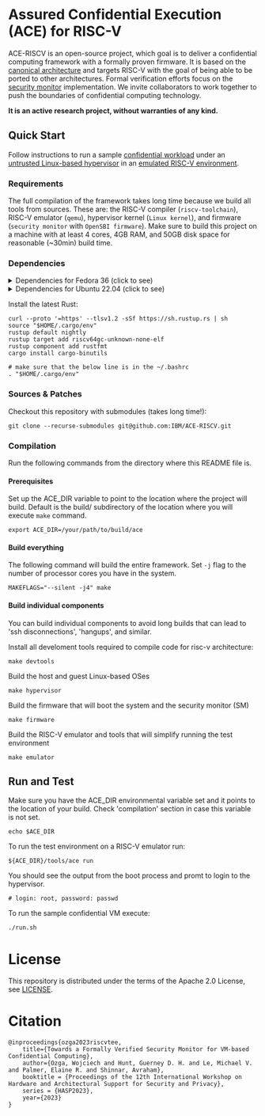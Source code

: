 # Assured Confidential Execution (ACE) for RISC-V  
ACE-RISCV is an open-source project, which goal is to deliver a confidential computing framework with a formally proven firmware. It is based on the [canonical architecture](https://arxiv.org/abs/2308.10249) and targets RISC-V with the goal of being able to be ported to other architectures. Formal verification efforts focus on the [security monitor](security-monitor/) implementation. We invite collaborators to work together to push the boundaries of confidential computing technology. 

**It is an active research project, without warranties of any kind.**

## Quick Start
Follow instructions to run a sample [confidential workload](harness/baremetal) under an [untrusted Linux-based hypervisor](hypervisor/) in an [emulated RISC-V environment](qemu/). 

### Requirements
The full compilation of the framework takes long time because we build all tools from sources. These are: the RISC-V compiler (`riscv-toolchain`), RISC-V emulator (`qemu`), hypervisor kernel (`Linux kernel`), and firmware (`security monitor` with `OpenSBI firmware`). Make sure to build this project on a machine with at least 4 cores, 4GB RAM, and 50GB disk space for reasonable (~30min) build time.

### Dependencies
<details>
<summary>Dependencies for Fedora 36 (click to see)</summary>

```
# riscv-gnu-toolchain dependencies:
sudo yum install -y autoconf automake python3 libmpc-devel mpfr-devel gmp-devel gawk  bison flex texinfo patchutils gcc gcc-c++ zlib-devel expat-devel

# Qemu
sudo dnf groupinstall -y "Development Tools"
sudo dnf install -y automake gcc make glibc ninja-build glib2-devel pixman-devel

# Buildroot
sudo dnf groupinstall -y "Development Tools" "Development Libraries"
sudo dnf install -y which sed make binutils diffutils gcc g++ bash patch gzip bzip2 perl tar cpio unzip rsync file bc findutils
```

</details>

<details>
<summary>Dependencies for Ubuntu 22.04 (click to see)</summary>

```
sudo apt update

# riscv-gnu-toolchain dependencies:
sudo apt -qq -y install autoconf automake autotools-dev curl python3 libmpc-dev libmpfr-dev libgmp-dev gawk build-essential bison flex texinfo gperf libtool patchutils bc zlib1g-dev libexpat-dev

# OpenSBI
sudo apt -qq -y install clang

# Qemu
sudo apt -qq -y install git libglib2.0-dev libfdt-dev libpixman-1-dev zlib1g-dev ninja-build 

# Buildroot
sudo apt -qq -y install unzip sed binutils diffutils build-essential bash patch gzip bzip2 perl tar cpio unzip rsync file bc findutils

# utilities
sudo apt install -y sshpass
```

</details>

Install the latest Rust:
```
curl --proto '=https' --tlsv1.2 -sSf https://sh.rustup.rs | sh
source "$HOME/.cargo/env"
rustup default nightly
rustup target add riscv64gc-unknown-none-elf
rustup component add rustfmt
cargo install cargo-binutils

# make sure that the below line is in the ~/.bashrc
. "$HOME/.cargo/env"
```

### Sources & Patches
Checkout this repository with submodules (takes long time!):
```
git clone --recurse-submodules git@github.com:IBM/ACE-RISCV.git
```

### Compilation
Run the following commands from the directory where this README file is.

#### Prerequisites
Set up the ACE_DIR variable to point to the location where the project will build. Default is the build/ subdirectory of the location where you will execute `make` command.
```
export ACE_DIR=/your/path/to/build/ace
```

#### Build everything
The following command will build the entire framework. Set `-j` flag to the number of processor cores you have in the system. 
```
MAKEFLAGS="--silent -j4" make
```

#### Build individual components
You can build individual components to avoid long builds that can lead to 'ssh disconnections', 'hangups', and similar.

Install all develoment tools required to compile code for risc-v architecture:
```
make devtools
```

Build the host and guest Linux-based OSes
```
make hypervisor
```

Build the firmware that will boot the system and the security monitor (SM)
```
make firmware
```

Build the RISC-V emulator and tools that will simplify running the test environment
```
make emulator
```

## Run and Test
Make sure you have the ACE_DIR environmental variable set and it points to the location of your build. Check 'compilation' section in case this variable is not set.
```
echo $ACE_DIR
```

To run the test environment on a RISC-V emulator run:
```
${ACE_DIR}/tools/ace run
```

You should see the output from the boot process and promt to login to the hypervisor.
```
# login: root, password: passwd
```

To run the sample confidential VM execute:
```
./run.sh
```

# License
This repository is distributed under the terms of the Apache 2.0 License, see [LICENSE](LICENSE). 

# Citation
```
@inproceedings{ozga2023riscvtee,
    title={Towards a Formally Verified Security Monitor for VM-based Confidential Computing},
    author={Ozga, Wojciech and Hunt, Guerney D. H. and Le, Michael V. and Palmer, Elaine R. and Shinnar, Avraham},
    booktitle = {Proceedings of the 12th International Workshop on Hardware and Architectural Support for Security and Privacy},
    series = {HASP2023},
    year={2023}
}
```